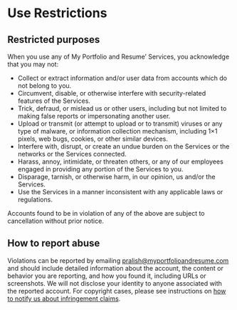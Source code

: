 # Use Restrictions

## Restricted purposes

When you use any of My Portfolio and Resume’ Services, you acknowledge that you may not:

* Collect or extract information and/or user data from accounts which do not belong to you.
* Circumvent, disable, or otherwise interfere with security-related features of the Services.
* Trick, defraud, or mislead us or other users, including but not limited to making false reports or impersonating another user.
* Upload or transmit (or attempt to upload or to transmit) viruses or any type of malware, or information collection mechanism, including 1×1 pixels, web bugs, cookies, or other similar devices.
* Interfere with, disrupt, or create an undue burden on the Services or the networks or the Services connected.
* Harass, annoy, intimidate, or threaten others, or any of our employees engaged in providing any portion of the Services to you.
* Disparage, tarnish, or otherwise harm, in our opinion, us and/or the Services.
* Use the Services in a manner inconsistent with any applicable laws or regulations.

Accounts found to be in violation of any of the above are subject to cancellation without prior notice.

## How to report abuse

Violations can be reported by emailing [pralish@myportfolioandresume.com](mailto:pralish@myportfolioandresume.com) and should include detailed information about the account, the content or behavior you are reporting, and how you found it, including URLs or screenshots. We will not disclose your identity to anyone associated with the reported account. For copyright cases, please see instructions on [how to notify us about infringement claims](./copyright).
